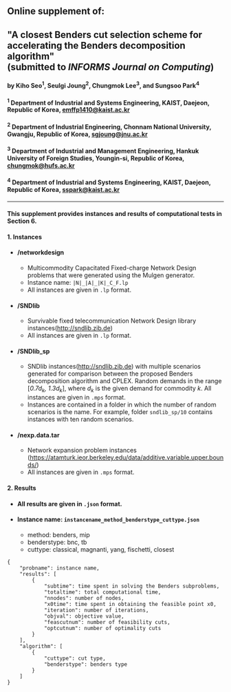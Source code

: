 ## Online supplement of: 


## "A closest Benders cut selection scheme for accelerating the Benders decomposition algorithm" <br>(submitted to *INFORMS Journal on Computing*)


#### by Kiho Seo<sup>1</sup>, Seulgi Joung<sup>2</sup>, Chungmok Lee<sup>3</sup>, and Sungsoo Park<sup>4</sup>

#### <sup>1</sup> Department of Industrial and Systems Engineering, KAIST, Daejeon, Republic of Korea, emffp1410@kaist.ac.kr

#### <sup>2</sup> Department of Industrial Engineering, Chonnam National University, Gwangju, Republic of Korea, sgjoung@jnu.ac.kr

#### <sup>3</sup> Department of Industrial and Management Engineering, Hankuk University of Foreign Studies, Youngin-si, Republic of Korea, chungmok@hufs.ac.kr

#### <sup>4</sup> Department of Industrial and Systems Engineering, KAIST, Daejeon, Republic of Korea, sspark@kaist.ac.kr

------------------------------------------------------------------------

#### This supplement provides instances and results of computational tests in Section 6. 

#### 1. Instances
+ #### /networkdesign
  + Multicommodity Capacitated Fixed-charge Network Design problems that were generated using the Mulgen generator.
  + Instance name: `|N|_|A|_|K|_C_F.lp`
  + All instances are given in `.lp` format.
+ #### /SNDlib
  + Survivable fixed telecommunication Network Design library instances(http://sndlib.zib.de)
  + All instances are given in `.lp` format.
+ #### /SNDlib_sp
  + SNDlib instances(http://sndlib.zib.de) with multiple scenarios generated for comparison between the proposed Benders decomposition algorithm and CPLEX. Random demands in the range [*0.7d<sub>k</sub>, 1.3d<sub>k</sub>*], where *d<sub>k</sub>* is the given demand for commodity *k*. All instances are given in `.mps` format.
  + Instances are contained in a folder in which the number of random scenarios is the name. For example, folder `sndlib_sp/10` contains instances with ten random scenarios.
+ #### /nexp.data.tar
  + Network expansion problem instances (https://atamturk.ieor.berkeley.edu/data/additive.variable.upper.bounds/)
  + All instances are given in `.mps` format.

#### 2. Results

+ #### All results are given in `.json` format.
+ #### Instance name: `instancename_method_benderstype_cuttype.json`
  + method: benders, mip
  + benderstype: bnc, tb
  + cuttype: classical, magnanti, yang, fischetti, closest

```jsonc
{
	"probname": instance name,
	"results": [
		{
			"subtime": time spent in solving the Benders subproblems,
			"totaltime": total computational time,
			"nnodes": number of nodes,
			"x0time": time spent in obtaining the feasible point x0,
			"iteration": number of iterations,
			"objval": objective value,
			"feascutnum": number of feasibility cuts,
			"optcutnum": number of optimality cuts
		}
	],
	"algorithm": [
		{
			"cuttype": cut type,
			"benderstype": benders type
		}
	]
}
```

